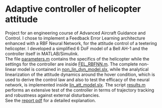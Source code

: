 # Adaptive controller of helicopter attitude
Project for an engineering course of Advanced Aircraft Guidance and Control. I chose to implement a Feedback Error Learning architecture enhanced with a RBF Neural Network, for the attitude control of a teetering helicopter. I developed a simplified 6 DoF model of a Bell AH-1 and the controller itself in MATLAB/Simulink.\
The file [parameters.m](/parameters.m) contains the specifics of the helicopter while the settings for the controller are inside [FEL_RBFNN.m](/FEL_RBFNN.m). The complete non-linear model is contained in [non_lin_dyn_model.slx](/non_lin_dyn_model.slx), while the analytical linearization of the attitude dynamics around the hover condition, which is used to derive the control law and also to test the efficacy of the neural network, is implemented inside [lin_att_model.slx](/lin_att_model.slx). The script [results.m](/results.m) performs an extensive test of the controller in terms of trajectory tracking and robustness against external disturbancies.\
See the [report pdf](/report.pdf) for a detailed explanation.
